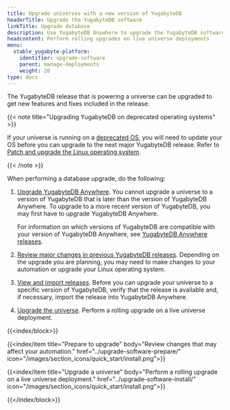 ```yaml
---
title: Upgrade universes with a new version of YugabyteDB
headerTitle: Upgrade the YugabyteDB software
linkTitle: Upgrade database
description: Use YugabyteDB Anywhere to upgrade the YugabyteDB software on universes.
headcontent: Perform rolling upgrades on live universe deployments
menu:
  stable_yugabyte-platform:
    identifier: upgrade-software
    parent: manage-deployments
    weight: 20
type: docs
---
```


The YugabyteDB release that is powering a universe can be upgraded to get new features and fixes included in the release.

{{< note title="Upgrading YugabyteDB on deprecated operating systems" >}}

If your universe is running on a [deprecated OS](../../reference/configuration/operating-systems/), you will need to update your OS before you can upgrade to the next major YugabyteDB release. Refer to [Patch and upgrade the Linux operating system](../upgrade-nodes/).

{{< /note >}}

When performing a database upgrade, do the following:

1. [Upgrade YugabyteDB Anywhere](../../upgrade/). You cannot upgrade a universe to a version of YugabyteDB that is later than the version of YugabyteDB Anywhere. To upgrade to a more recent version of YugabyteDB, you may first have to upgrade YugabyteDB Anywhere.

    For information on which versions of YugabyteDB are compatible with your version of YugabyteDB Anywhere, see [YugabyteDB Anywhere releases](../../../releases/yba-releases/).

1. [Review major changes in previous YugabyteDB releases](../upgrade-software-prepare/). Depending on the upgrade you are planning, you may need to make changes to your automation or upgrade your Linux operating system.

1. [View and import releases](../upgrade-software-install/#view-and-import-releases). Before you can upgrade your universe to a specific version of YugabyteDB, verify that the release is available and, if necessary, import the release into YugabyteDB Anywhere.

1. [Upgrade the universe](../upgrade-software-install/#upgrade-a-universe). Perform a rolling upgrade on a live universe deployment.

{{<index/block>}}

  {{<index/item
    title="Prepare to upgrade"
    body="Review changes that may affect your automation."
    href="../upgrade-software-prepare/"
    icon="/images/section_icons/quick_start/install.png">}}

  {{<index/item
    title="Upgrade a universe"
    body="Perform a rolling upgrade on a live universe deployment."
    href="../upgrade-software-install/"
    icon="/images/section_icons/quick_start/install.png">}}

{{</index/block>}}
